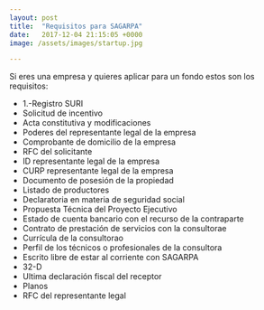 ```yaml
---
layout: post
title:  "Requisitos para SAGARPA"
date:   2017-12-04 21:15:05 +0000
image: /assets/images/startup.jpg

---
```


<p>Si eres una empresa y quieres aplicar para un fondo estos son los requisitos:</p>
<ul>
  <li> 1.-Registro SURI</li>
  <li>Solicitud de incentivo</li>
  <li>Acta constitutiva y modificaciones</li>
  <li>Poderes del representante legal de la empresa</li>
  <li>Comprobante de domicilio de la empresa</li>
  <li>RFC del solicitante</li> 
  <li>ID representante legal de la empresa</li>
  <li>CURP representante legal de la empresa</li>   
  <li>Documento de posesión de la propiedad</li>  
  <li>Listado de productores</li>   
  <li>Declaratoria en materia de seguridad social</li>   
  <li>Propuesta Técnica del Proyecto Ejecutivo</li>   
  <li>Estado de cuenta bancario con el recurso de la contraparte</li> 
  <li>Contrato de prestación de servicios con la consultorae</li>
  <li>Currícula de la consultorao</li>   
  <li>Perfil de los técnicos o profesionales de la consultora</li> 
  <li>Escrito libre de estar al corriente con SAGARPA</li> 
  <li>32-D</li> 
  <li>Ultima declaración fiscal del receptor</li> 
  <li>Planos </li> 
  <li>RFC del representante legal</li>   
</ul>
</body>
</html>